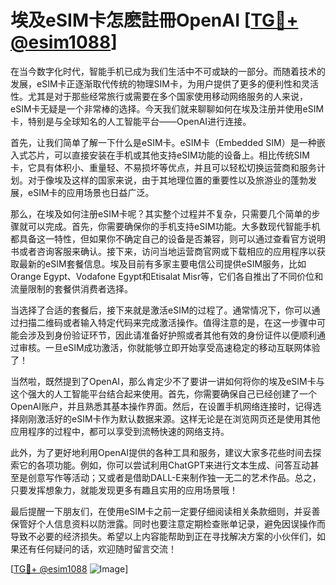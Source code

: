 # 埃及eSIM卡怎麽註冊OpenAI [[TG💪+ @esim1088](https://t.me/s/esim1088)]

在当今数字化时代，智能手机已成为我们生活中不可或缺的一部分。而随着技术的发展，eSIM卡正逐渐取代传统的物理SIM卡，为用户提供了更多的便利性和灵活性。尤其是对于那些经常旅行或需要在多个国家使用移动网络服务的人来说，eSIM卡无疑是一个非常棒的选择。今天我们就来聊聊如何在埃及注册并使用eSIM卡，特别是与全球知名的人工智能平台——OpenAI进行连接。

首先，让我们简单了解一下什么是eSIM卡。eSIM卡（Embedded SIM）是一种嵌入式芯片，可以直接安装在手机或其他支持eSIM功能的设备上。相比传统SIM卡，它具有体积小、重量轻、不易损坏等优点，并且可以轻松切换运营商和服务计划。对于像埃及这样的国家来说，由于其地理位置的重要性以及旅游业的蓬勃发展，eSIM卡的应用场景也日益广泛。

那么，在埃及如何注册eSIM卡呢？其实整个过程并不复杂，只需要几个简单的步骤就可以完成。首先，你需要确保你的手机支持eSIM功能。大多数现代智能手机都具备这一特性，但如果你不确定自己的设备是否兼容，则可以通过查看官方说明书或者咨询客服来确认。接下来，访问当地运营商官网或下载相应的应用程序以获取最新的eSIM套餐信息。埃及目前有多家主要电信公司提供eSIM服务，比如Orange Egypt、Vodafone Egypt和Etisalat Misr等，它们各自推出了不同价位和流量限制的套餐供消费者选择。

当选择了合适的套餐后，接下来就是激活eSIM的过程了。通常情况下，你可以通过扫描二维码或者输入特定代码来完成激活操作。值得注意的是，在这一步骤中可能会涉及到身份验证环节，因此请准备好护照或者其他有效的身份证件以便顺利通过审核。一旦eSIM成功激活，你就能够立即开始享受高速稳定的移动互联网体验了！

当然啦，既然提到了OpenAI，那么肯定少不了要讲一讲如何将你的埃及eSIM卡与这个强大的人工智能平台结合起来使用。首先，你需要确保自己已经创建了一个OpenAI账户，并且熟悉其基本操作界面。然后，在设置手机网络连接时，记得选择刚刚激活好的eSIM卡作为默认数据来源。这样无论是在浏览网页还是使用其他应用程序的过程中，都可以享受到流畅快速的网络支持。

此外，为了更好地利用OpenAI提供的各种工具和服务，建议大家多花些时间去探索它的各项功能。例如，你可以尝试利用ChatGPT来进行文本生成、问答互动甚至是创意写作等活动；又或者是借助DALL-E来制作独一无二的艺术作品。总之，只要发挥想象力，就能发现更多有趣且实用的应用场景哦！

最后提醒一下朋友们，在使用eSIM卡之前一定要仔细阅读相关条款细则，并妥善保管好个人信息资料以防泄露。同时也要注意定期检查账单记录，避免因误操作而导致不必要的经济损失。希望以上内容能帮助到正在寻找解决方案的小伙伴们，如果还有任何疑问的话，欢迎随时留言交流！

[[TG💪+ @esim1088](https://t.me/s/esim1088) ![Image](https://i.postimg.cc/4NQfJmqS/Snipaste-2025-05-13-00-14-12.png)]
